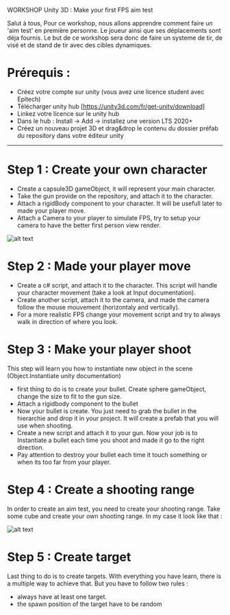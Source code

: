 WORKSHOP Unity 3D : Make your first FPS aim test

Salut à tous, 
Pour ce workshop, nous allons apprendre comment faire un 'aim test' en première personne.
Le joueur ainsi que ses déplacements sont déja fournis. 
Le but de ce workshop sera donc de faire un systeme de tir, de visé et de stand de tir avec
des cibles dynamiques.

# Prérequis :
* Créez votre compte sur unity (vous avez une licence student avec Epitech)
* Télécharger unity hub [https://unity3d.com/fr/get-unity/download]
* Linkez votre licence sur le unity hub
* Dans le hub : Install -> Add -> installez une version LTS 2020+
* Créez un nouveau projet 3D et drag&drop le contenu du dossier préfab du repository
  dans votre éditeur unity 

___________________________________

# Step 1 : Create your own character

* Create a capsule3D gameObject, it will represent your main character.
* Take the gun provide on the repository, and attach it to the character.
* Attach a rigidBody component to your character. It will be usefull later to made your player move.
* Attach a Camera to your player to simulate FPS, try to setup your camera to have the better first person view render.

![alt text](https://github.com/tomasit/Workshop_Unity3D/blob/master/RdmeImg/simpleCharacte.png)

# Step 2 : Made your player move

* Create a c# script, and attach it to the character. This script will handle your character movement (take a look at Input documentation).
* Create another script, attach it to the camera, and made the camera follow the mouse mouvement (horizontaly and vertically).
* For a more realistic FPS change your movement script and try to always walk in direction of where you look.

# Step 3 : Make your player shoot

This step will learn you how to instantiate new object in the scene (Object.Instantiate unity documentation) 

* first thing to do is to create your bullet. Create sphere gameObject, change the size to fit to the gun size.
* Attach a rigidbody component to the bullet
* Now your bullet is create. You just need to grab the bullet in the hierarchie and drop it in your project. It will create a prefab that you will use when shooting.
* Create a new script and attach it to your gun. Now your job is to Instantiate a bullet each time you shoot and made it go to the right direction.
* Pay attention to destroy your bullet each time it touch something or when its too far from your player.

# Step 4 : Create a shooting range

In order to create an aim test, you need to create your shooting range. Take some cube and create your own shooting range. In my case it look like that :

![alt text](https://github.com/tomasit/Workshop_Unity3D/blob/master/RdmeImg/shootingRange.png)

# Step 5 : Create target

Last thing to do is to create targets. With everything you have learn, there is a multiple way to achieve that. But you have to follow two rules :
- always have at least one target.
- the spawn position of the target have to be random


